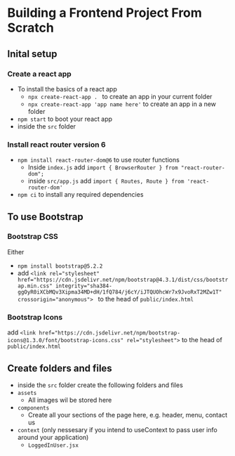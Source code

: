# Building a Frontend Project From Scratch
## Inital setup
### Create a react app
- To install the basics of a react app
  - `npx create-react-app . ` to create an app in your current folder
  - `npx create-react-app 'app name here'` to create an app in a new folder
- `npm start` to boot your react app
- inside the `src` folder 
### Install react router version 6
- `npm install react-router-dom@6` to use router functions
  - Inside `index.js` add `import { BrowserRouter } from "react-router-dom";`
  - inside `src/app.js` add `import { Routes, Route } from 'react-router-dom'`
- `npm ci` to install any required dependencies

## To use Bootstrap
### Bootstrap CSS
Either
- `npm install bootstrap@5.2.2`
- add `<link rel="stylesheet" href="https://cdn.jsdelivr.net/npm/bootstrap@4.3.1/dist/css/bootstrap.min.css" integrity="sha384-ggOyR0iXCbMQv3Xipma34MD+dH/1fQ784/j6cY/iJTQUOhcWr7x9JvoRxT2MZw1T" crossorigin="anonymous">
` to the head of `public/index.html`
### Bootstrap Icons
add `<link href="https://cdn.jsdelivr.net/npm/bootstrap-icons@1.3.0/font/bootstrap-icons.css" rel="stylesheet">` to the head of `public/index.html`

## Create folders and files
- inside the `src` folder create the following folders and files
- `assets`
  - All images wil be stored here
- `components`
  - Create all your sections of the page here, e.g. header, menu, contact us
- `context` (only nessesary if you intend to useContext to pass user info around your application)
  - `LoggedInUser.jsx`

